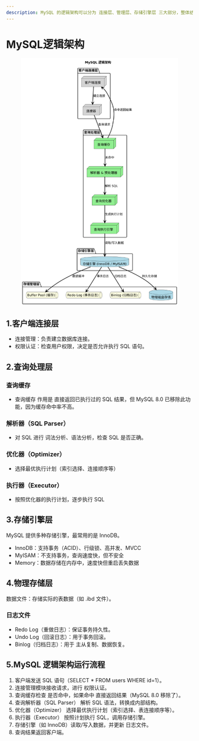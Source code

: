 ```yaml
---
description: MySQL 的逻辑架构可以分为 连接层、管理层、存储引擎层 三大部分，整体结构如下
---
```


# MySQL逻辑架构



<figure><img src="../../.gitbook/assets/image (1).png" alt=""><figcaption></figcaption></figure>

## 1.客户端连接层

* 连接管理：负责建立数据库连接。
* 权限认证：检查用户权限，决定是否允许执行 SQL 语句。

## 2.查询处理层

### 查询缓存

* 查询缓存 作用是 直接返回已执行过的 SQL 结果，但 MySQL 8.0 已移除此功能，因为缓存命中率不高。

### 解析器（SQL Parser）

* 对 SQL 进行 词法分析、语法分析，检查 SQL 是否正确。

### 优化器（Optimizer）

* 选择最优执行计划（索引选择、连接顺序等）

### 执行器（Executor）

* 按照优化器的执行计划，逐步执行 SQL

## 3.存储引擎层

MySQL 提供多种存储引擎，最常用的是 InnoDB。

* InnoDB：支持事务（ACID）、行级锁、高并发、MVCC
* MyISAM：不支持事务，查询速度快，但不安全
* Memory：数据存储在内存中，速度快但重启丢失数据

## 4.物理存储层

数据文件：存储实际的表数据（如 .ibd 文件）。

### 日志文件

* Redo Log（重做日志）：保证事务持久性。
* Undo Log（回滚日志）：用于事务回滚。
* Binlog（归档日志）：用于 主从复制、数据恢复。

## 5.MySQL 逻辑架构运行流程

1. 客户端发送 SQL 语句（SELECT \* FROM users WHERE id=1）。
2. 连接管理模块接收请求，进行 权限认证。
3. 查询缓存检查 是否命中，如果命中 直接返回结果（MySQL 8.0 移除了）。
4. 查询解析器（SQL Parser） 解析 SQL 语法，转换成内部结构。
5. 优化器（Optimizer） 选择最优执行计划（索引选择、表连接顺序等）。
6. 执行器（Executor） 按照计划执行 SQL，调用存储引擎。
7. 存储引擎（如 InnoDB）读取/写入数据，并更新 日志文件。
8. 查询结果返回客户端。





